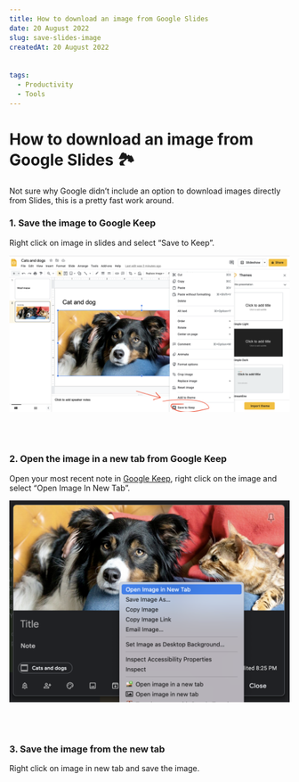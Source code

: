 ```yaml
---
title: How to download an image from Google Slides 
date: 20 August 2022
slug: save-slides-image
createdAt: 20 August 2022


tags:
  - Productivity
  - Tools
---
```


# How to download an image from Google Slides  🏞


Not sure why Google didn’t include an option to download images directly from Slides, this is a pretty fast work around. 

### 1. Save the image to Google Keep

Right click on image in slides and select “Save to Keep”. 

<img src="/slides1.png" alt="Select save to keep">

\
&nbsp;

### 2. Open the image in a new tab from Google Keep

Open your most recent note in [Google Keep](https://keep.google.com/), right click on the image and select “Open Image In New Tab”.

<img src="/slides2.png" alt="Select save to keep">


\
&nbsp;

### 3. Save the image from the new tab

Right click on image in new tab and save the image.